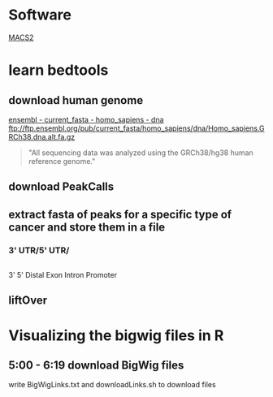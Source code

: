 # Software
[MACS2](https://www.ncbi.nlm.nih.gov/pmc/articles/PMC3868217/)

# learn bedtools
## download human genome 
[ensembl - current_fasta - homo_sapiens - dna](ftp://ftp.ensembl.org/pub/current_fasta/homo_sapiens/dna/)
ftp://ftp.ensembl.org/pub/current_fasta/homo_sapiens/dna/Homo_sapiens.GRCh38.dna.alt.fa.gz
> "All sequencing data was analyzed using the GRCh38/hg38 human reference genome."
## download PeakCalls
## extract fasta of peaks for a specific type of cancer and store them in a file
### 3' UTR/5' UTR/
```

```
3'
5'
Distal
Exon
Intron
Promoter

## liftOver

# Visualizing the bigwig files in R
## 5:00 - 6:19 download BigWig files
write BigWigLinks.txt and downloadLinks.sh to download files

<!--stackedit_data:
eyJoaXN0b3J5IjpbLTYzNTc3MjY3NiwxODIxNTY4ODM3LC0xNz
I1Mjc4MTgsLTU0Mjk0NTE5OCwtMTU1NDY1ODYwOSw4NDIxMDQx
NjgsLTcxOTA5ODIxMiw3Mjg3NzgxMzgsLTIwNDE2NDIxMjcsLT
E5NjA0NDA1NzUsNTcxMjMxODMyXX0=
-->